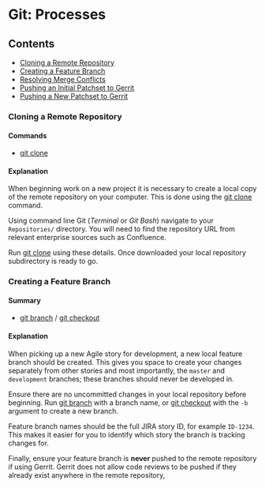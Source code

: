 # Git: Processes

## Contents

- [Cloning a Remote Repository](#cloning-a-remote-repository)
- [Creating a Feature Branch](#creating-a-feature-branch)
- [Resolving Merge Conflicts](#resolving-merge-conflicts)
- [Pushing an Initial Patchset to Gerrit](#pushing-an-initial-patchset-to-gerrit)
- [Pushing a New Patchset to Gerrit](#pushing-a-new-patchset-to-gerrit)

### Cloning a Remote Repository

#### Commands

- [git clone](./3%20Commands.md#git-clone)

#### Explanation

When beginning work on a new project it is necessary to create a local copy of the remote repository
on your computer. This is done using the [git clone](./3%20Commands.md#git-clone) command.

Using command line Git (*Terminal* or *Git Bash*) navigate to your `Repositories/` directory. You
will need to find the repository URL from relevant enterprise sources such as Confluence.

Run [git clone](./3%20Commands.md#git-clone) using these details. Once downloaded your local
repository subdirectory is ready to go.

### Creating a Feature Branch

#### Summary

- [git branch](./3%20Commands.md#git-branch) / [git checkout](./3%20Commands.md#git-checkout)

#### Explanation

When picking up a new Agile story for development, a new local feature branch should be created.
This gives you space to create your changes separately from other stories and most importantly,
the `master` and `development` branches; these branches should never be developed in.

Ensure there are no uncommitted changes in your local repository before beginning. Run
[git branch](./3%20Commands.md#git-branch) with a branch name, or
[git checkout](./3%20Commands.md#git-checkout) with the `-b` argument to create a new branch.

Feature branch names should be the full JIRA story ID, for example `ID-1234`. This makes it easier
for you to identify which story the branch is tracking changes for.

Finally, ensure your feature branch is **never** pushed to the remote repository if using Gerrit.
Gerrit does not allow code reviews to be pushed if they already exist anywhere in the remote
repository,
